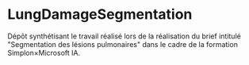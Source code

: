 # LungDamageSegmentation
Dépôt synthétisant le travail réalisé lors de la réalisation du brief intitulé "Segmentation des lésions pulmonaires" dans le cadre de la formation Simplon×Microsoft IA.
